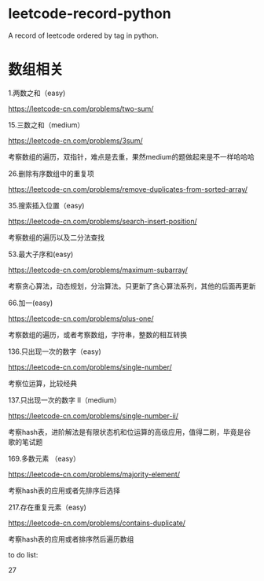 # leetcode-record-python
A record of leetcode ordered by tag in python.

# 数组相关
1.两数之和（easy)

https://leetcode-cn.com/problems/two-sum/

15.三数之和（medium）

https://leetcode-cn.com/problems/3sum/

考察数组的遍历，双指针，难点是去重，果然medium的题做起来是不一样哈哈哈

26.删除有序数组中的重复项

https://leetcode-cn.com/problems/remove-duplicates-from-sorted-array/

35.搜索插入位置（easy)

https://leetcode-cn.com/problems/search-insert-position/

考察数组的遍历以及二分法查找

53.最大子序和(easy)

https://leetcode-cn.com/problems/maximum-subarray/

考察贪心算法，动态规划，分治算法。只更新了贪心算法系列，其他的后面再更新

66.加一(easy)

https://leetcode-cn.com/problems/plus-one/

考察数组的遍历，或者考察数组，字符串，整数的相互转换

136.只出现一次的数字（easy)

https://leetcode-cn.com/problems/single-number/

考察位运算，比较经典

137.只出现一次的数字 II（medium）

https://leetcode-cn.com/problems/single-number-ii/

考察hash表，进阶解法是有限状态机和位运算的高级应用，值得二刷，毕竟是谷歌的笔试题

169.多数元素 （easy）

https://leetcode-cn.com/problems/majority-element/

考察hash表的应用或者先排序后选择

217.存在重复元素（easy)

https://leetcode-cn.com/problems/contains-duplicate/

考察hash表的应用或者排序然后遍历数组



 to do list:
 
 27 
 
